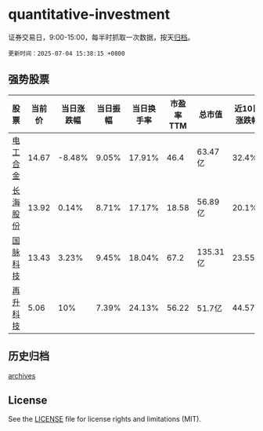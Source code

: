 # quantitative-investment

证券交易日，9:00-15:00，每半时抓取一次数据，按天[归档](archives)。

`更新时间：2025-07-04 15:38:15 +0800`

## 强势股票

|股票|当前价|当日涨跌幅|当日振幅|当日换手率|市盈率TTM|总市值|近10日涨跌幅|
|----|----|----|----|----|----|----|----|
|[电工合金](https://xueqiu.com/S/SZ300697)|14.67|-8.48%|9.05%|17.91%|46.4|63.47亿|32.4%|
|[长海股份](https://xueqiu.com/S/SZ300196)|13.92|0.14%|8.71%|17.17%|18.58|56.89亿|20.1%|
|[国脉科技](https://xueqiu.com/S/SZ002093)|13.43|3.23%|9.45%|18.04%|67.2|135.31亿|23.55%|
|[再升科技](https://xueqiu.com/S/SH603601)|5.06|10%|7.39%|24.13%|56.22|51.7亿|44.57%|

## 历史归档

[archives](archives)

## License

See the [LICENSE](LICENSE) file for license rights and limitations (MIT).